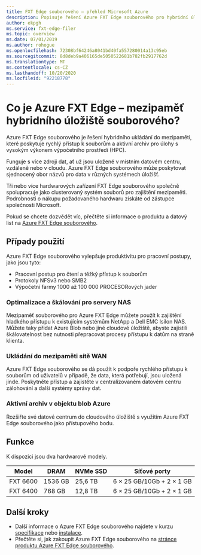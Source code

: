 ```yaml
---
title: FXT Edge souborového – přehled Microsoft Azure
description: Popisuje řešení Azure FXT Edge souborového pro hybridní úložiště, aktivní archivní a přístupové akcelerátory pro přístup k souborům pro vysoce výkonné výpočty.
author: ekpgh
ms.service: fxt-edge-filer
ms.topic: overview
ms.date: 07/01/2019
ms.author: rohogue
ms.openlocfilehash: 72308bf64246a8041bd40fa557280014a13c95eb
ms.sourcegitcommit: 8d8deb9a406165de5050522681b782fb2917762d
ms.translationtype: MT
ms.contentlocale: cs-CZ
ms.lasthandoff: 10/20/2020
ms.locfileid: "92218778"
---
```

# <a name="what-is-azure-fxt-edge-filer-hybrid-storage-cache"></a>Co je Azure FXT Edge – mezipaměť hybridního úložiště souborového?

Azure FXT Edge souborového je řešení hybridního ukládání do mezipaměti, které poskytuje rychlý přístup k souborům a aktivní archiv pro úlohy s vysokým výkonem výpočetního prostředí (HPC).

Funguje s více zdroji dat, ať už jsou uložené v místním datovém centru, vzdáleně nebo v cloudu. Azure FXT Edge souborového může poskytovat sjednocený obor názvů pro data v různých systémech úložišť.

Tři nebo více hardwarových zařízení FXT Edge souborového společně spolupracuje jako clusterovaný systém souborů pro zajištění mezipaměti. Podrobnosti o nákupu požadovaného hardwaru získáte od zástupce společnosti Microsoft.

Pokud se chcete dozvědět víc, přečtěte si informace o produktu a datový list na [Azure FXT Edge souborového](https://azure.microsoft.com/services/fxt-edge-filer/).

## <a name="use-cases"></a>Případy použití

Azure FXT Edge souborového vylepšuje produktivitu pro pracovní postupy, jako jsou tyto:

* Pracovní postup pro čtení a těžký přístup k souborům
* Protokoly NFSv3 nebo SMB2
* Výpočetní farmy 1000 až 100 000 PROCESORových jader

### <a name="nas-optimization-and-scaling"></a>Optimalizace a škálování pro servery NAS

Mezipaměť souborového pro Azure FXT Edge můžete použít k zajištění hladkého přístupu k existujícím systémům NetApp a Dell EMC Isilon NAS. Můžete taky přidat Azure Blob nebo jiné cloudové úložiště, abyste zajistili škálovatelnost bez nutnosti přepracovat procesy přístupu k datům na straně klienta.

### <a name="wan-caching"></a>Ukládání do mezipaměti sítě WAN

Azure FXT Edge souborového se dá použít k podpoře rychlého přístupu k souborům od uživatelů v případě, že data, která potřebují, jsou uložená jinde. Poskytněte přístup a zajistěte v centralizovaném datovém centru zálohování a další systémy správy dat.

### <a name="active-archive-in-azure-blob"></a>Aktivní archiv v objektu blob Azure

Rozšiřte své datové centrum do cloudového úložiště s využitím Azure FXT Edge souborového jako přístupového bodu.

## <a name="features"></a>Funkce

K dispozici jsou dva hardwarové modely.

| Model | DRAM | NVMe SSD | Síťové porty |
|-------|------|----------|---------------|
| FXT 6600 | 1536 GB | 25,6 TB | 6 × 25 GB/10Gb + 2 × 1 GB |
| FXT 6400 | 768 GB | 12,8 TB | 6 × 25 GB/10Gb + 2 × 1 GB |

## <a name="next-steps"></a>Další kroky

* Další informace o Azure FXT Edge souborového najdete v kurzu [specifikace](fxt-specs.md) nebo [instalace](fxt-install.md).
* Přečtěte si, jak zakoupit Azure FXT Edge souborového na [stránce produktu Azure FXT Edge souborového](https://azure.microsoft.com/services/fxt-edge-filer/).
